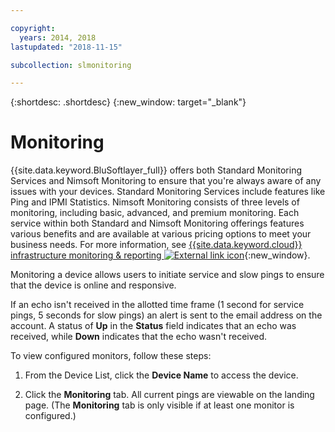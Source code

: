 ```yaml
---

copyright:
  years: 2014, 2018
lastupdated: "2018-11-15"

subcollection: slmonitoring

---
```


{:shortdesc: .shortdesc}
{:new_window: target="_blank"}

# Monitoring
{{site.data.keyword.BluSoftlayer_full}} offers both Standard Monitoring Services and Nimsoft Monitoring to ensure that you're always aware of any issues with your devices. Standard Monitoring Services include features like Ping and IPMI Statistics. Nimsoft Monitoring consists of three levels of monitoring, including basic, advanced, and premium monitoring. Each service within both Standard and Nimsoft Monitoring offerings features various benefits and are available at various pricing options to meet your business needs. For more information, see  [{{site.data.keyword.cloud}} infrastructure monitoring & reporting ![External link icon](../../icons/launch-glyph.svg "External link icon")](https://www.ibm.com/cloud/infrastructure/monitoring){:new_window}.

Monitoring a device allows users to initiate service and slow pings to ensure that the device is online and responsive.

If an echo isn't received in the allotted time frame (1 second for service pings, 5 seconds for slow pings) an alert is sent to the email
address on the account. A status of **Up** in the **Status** field indicates that an echo was received, while **Down**
indicates that the echo wasn't received.

To view configured monitors, follow these steps:

1. From the Device List, click the **Device Name** to access the device.

2. Click the **Monitoring** tab. All current pings are viewable on the landing page. (The **Monitoring** tab is only visible if at least one monitor is configured.)
